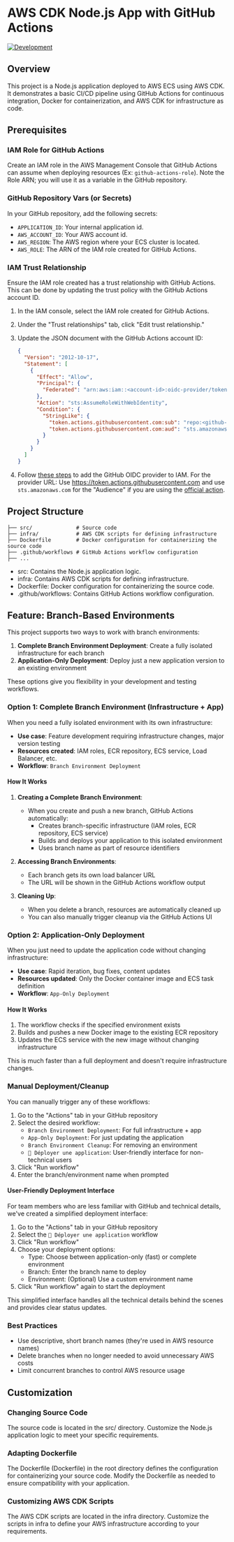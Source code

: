 # AWS CDK Node.js App with GitHub Actions

[![Development](https://github.com/victor-langlois/demo-cdk-ecs-github_actions/actions/workflows/dev.yaml/badge.svg?branch=main)](https://github.com/victor-langlois/demo-cdk-ecs-github_actions/actions/workflows/dev.yaml)

## Overview

This project is a Node.js application deployed to AWS ECS using AWS CDK. It demonstrates a basic CI/CD pipeline using GitHub Actions for continuous integration, Docker for containerization, and AWS CDK for infrastructure as code.

## Prerequisites

### IAM Role for GitHub Actions

Create an IAM role in the AWS Management Console that GitHub Actions can assume when deploying resources (Ex: `github-actions-role`).
Note the Role ARN; you will use it as a variable in the GitHub repository.

### GitHub Repository Vars (or Secrets)

In your GitHub repository, add the following secrets:

- `APPLICATION_ID`: Your internal application id.
- `AWS_ACCOUNT_ID`: Your AWS account id.
- `AWS_REGION`: The AWS region where your ECS cluster is located.
- `AWS_ROLE`: The ARN of the IAM role created for GitHub Actions.

### IAM Trust Relationship

Ensure the IAM role created has a trust relationship with GitHub Actions. This can be done by updating the trust policy with the GitHub Actions account ID.

1. In the IAM console, select the IAM role created for GitHub Actions.

2. Under the "Trust relationships" tab, click "Edit trust relationship."

3. Update the JSON document with the GitHub Actions account ID:

   ```json
   {
     "Version": "2012-10-17",
     "Statement": [
       {
         "Effect": "Allow",
         "Principal": {
           "Federated": "arn:aws:iam::<account-id>:oidc-provider/token.actions.githubusercontent.com"
         },
         "Action": "sts:AssumeRoleWithWebIdentity",
         "Condition": {
           "StringLike": {
             "token.actions.githubusercontent.com:sub": "repo:<github-username>/<github-repo>:*",
             "token.actions.githubusercontent.com:aud": "sts.amazonaws.com"
           }
         }
       }
     ]
   }
   ```

4. Follow [these steps](https://docs.aws.amazon.com/IAM/latest/UserGuide/id_roles_providers_create_oidc.html) to add the GitHub OIDC provider to IAM. For the provider URL: Use <https://token.actions.githubusercontent.com> and use `sts.amazonaws.com` for the "Audience" if you are using the [official action](https://github.com/aws-actions/configure-aws-credentials).

## Project Structure

```
├── src/              # Source code
├── infra/            # AWS CDK scripts for defining infrastructure
├── Dockerfile        # Docker configuration for containerizing the source code
├── .github/workflows # GitHub Actions workflow configuration
├── ...
```

- src: Contains the Node.js application logic.
- infra: Contains AWS CDK scripts for defining infrastructure.
- Dockerfile: Docker configuration for containerizing the source code.
- .github/workflows: Contains GitHub Actions workflow configuration.

## Feature: Branch-Based Environments

This project supports two ways to work with branch environments:

1. **Complete Branch Environment Deployment**: Create a fully isolated infrastructure for each branch
2. **Application-Only Deployment**: Deploy just a new application version to an existing environment

These options give you flexibility in your development and testing workflows.

### Option 1: Complete Branch Environment (Infrastructure + App)

When you need a fully isolated environment with its own infrastructure:

- **Use case**: Feature development requiring infrastructure changes, major version testing
- **Resources created**: IAM roles, ECR repository, ECS service, Load Balancer, etc.
- **Workflow**: `Branch Environment Deployment`

#### How It Works

1. **Creating a Complete Branch Environment**:
   - When you create and push a new branch, GitHub Actions automatically:
     - Creates branch-specific infrastructure (IAM roles, ECR repository, ECS service)
     - Builds and deploys your application to this isolated environment
     - Uses branch name as part of resource identifiers

2. **Accessing Branch Environments**:
   - Each branch gets its own load balancer URL
   - The URL will be shown in the GitHub Actions workflow output

3. **Cleaning Up**:
   - When you delete a branch, resources are automatically cleaned up
   - You can also manually trigger cleanup via the GitHub Actions UI

### Option 2: Application-Only Deployment

When you just need to update the application code without changing infrastructure:

- **Use case**: Rapid iteration, bug fixes, content updates
- **Resources updated**: Only the Docker container image and ECS task definition
- **Workflow**: `App-Only Deployment`

#### How It Works

1. The workflow checks if the specified environment exists
2. Builds and pushes a new Docker image to the existing ECR repository
3. Updates the ECS service with the new image without changing infrastructure

This is much faster than a full deployment and doesn't require infrastructure changes.

### Manual Deployment/Cleanup

You can manually trigger any of these workflows:

1. Go to the "Actions" tab in your GitHub repository
2. Select the desired workflow:
   - `Branch Environment Deployment`: For full infrastructure + app
   - `App-Only Deployment`: For just updating the application
   - `Branch Environment Cleanup`: For removing an environment
   - `🚀 Déployer une application`: User-friendly interface for non-technical users
3. Click "Run workflow"
4. Enter the branch/environment name when prompted

#### User-Friendly Deployment Interface

For team members who are less familiar with GitHub and technical details, we've created a simplified deployment interface:

1. Go to the "Actions" tab in your GitHub repository
2. Select the `🚀 Déployer une application` workflow
3. Click "Run workflow"
4. Choose your deployment options:
   - Type: Choose between application-only (fast) or complete environment
   - Branch: Enter the branch name to deploy
   - Environment: (Optional) Use a custom environment name
5. Click "Run workflow" again to start the deployment

This simplified interface handles all the technical details behind the scenes and provides clear status updates.

### Best Practices

- Use descriptive, short branch names (they're used in AWS resource names)
- Delete branches when no longer needed to avoid unnecessary AWS costs
- Limit concurrent branches to control AWS resource usage

## Customization

### Changing Source Code

The source code is located in the src/ directory. Customize the Node.js application logic to meet your specific requirements.

### Adapting Dockerfile

The Dockerfile (Dockerfile) in the root directory defines the configuration for containerizing your source code. Modify the Dockerfile as needed to ensure compatibility with your application.

### Customizing AWS CDK Scripts

The AWS CDK scripts are located in the infra directory. Customize the scripts in infra to define your AWS infrastructure according to your requirements.
